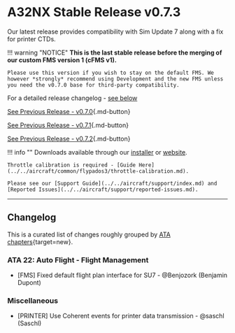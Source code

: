 # A32NX Stable Release v0.7.3

Our latest release provides compatibility with Sim Update 7 along with a fix for printer CTDs.

!!! warning "NOTICE" 
    **This is the last stable release before the merging of our custom FMS version 1 (cFMS v1).** 

    Please use this version if you wish to stay on the default FMS. We however *strongly* recommend using Development and the new FMS unless you need the v0.7.0 base for third-party compatibility.

For a detailed release changelog - [see below](#changelog)

[See Previous Release - v0.7.0](v070.md){.md-button}

[See Previous Release - v0.7.1](v071.md){.md-button}

[See Previous Release - v0.7.2](v072.md){.md-button}

!!! info ""
    Downloads available through our [installer](../../aircraft/install/installation.md) or [website](https://flybywiresim.com/a32nx/#download).

    Throttle calibration is required - [Guide Here](../../aircraft/common/flypados3/throttle-calibration.md).

    Please see our [Support Guide](../../aircraft/support/index.md) and [Reported Issues](../../aircraft/support/reported-issues.md).

---

<!--Marketing info if required / photos-->

<link rel="stylesheet" href="/../stylesheets/release-notes.css">

## Changelog

This is a curated list of changes roughly grouped by [ATA chapters](https://en.wikipedia.org/wiki/ATA_100){target=new}.

<!--<span class="feature">&starf;</span> represent new features and functions.<br/>-->
<!--Other lines represent improvements, bug fixes or other changes.-->
<!--<span class="feature">&starf;</span> First implementation of automatic pressurization system <span class="author"> <span class="author"> - @MJuhe (Miquel)</span>-->

### ATA 22: Auto Flight - Flight Management

- [FMS] Fixed default flight plan interface for SU7 <span class="author"> - @Benjozork (Benjamin Dupont)</span>

### Miscellaneous

- [PRINTER] Use Coherent events for printer data transmission <span class="author"> - @saschl (Saschl)</span>